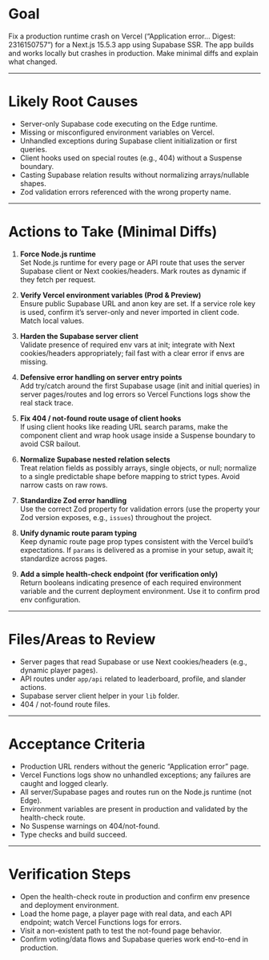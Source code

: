 # Goal
Fix a production runtime crash on Vercel (“Application error… Digest: 2316150757”) for a Next.js 15.5.3 app using Supabase SSR. The app builds and works locally but crashes in production. Make minimal diffs and explain what changed.

---

# Likely Root Causes
- Server-only Supabase code executing on the Edge runtime.
- Missing or misconfigured environment variables on Vercel.
- Unhandled exceptions during Supabase client initialization or first queries.
- Client hooks used on special routes (e.g., 404) without a Suspense boundary.
- Casting Supabase relation results without normalizing arrays/nullable shapes.
- Zod validation errors referenced with the wrong property name.

---

# Actions to Take (Minimal Diffs)
1. **Force Node.js runtime**  
   Set Node.js runtime for every page or API route that uses the server Supabase client or Next cookies/headers. Mark routes as dynamic if they fetch per request.

2. **Verify Vercel environment variables (Prod & Preview)**  
   Ensure public Supabase URL and anon key are set. If a service role key is used, confirm it’s server-only and never imported in client code. Match local values.

3. **Harden the Supabase server client**  
   Validate presence of required env vars at init; integrate with Next cookies/headers appropriately; fail fast with a clear error if envs are missing.

4. **Defensive error handling on server entry points**  
   Add try/catch around the first Supabase usage (init and initial queries) in server pages/routes and log errors so Vercel Functions logs show the real stack trace.

5. **Fix 404 / not-found route usage of client hooks**  
   If using client hooks like reading URL search params, make the component client and wrap hook usage inside a Suspense boundary to avoid CSR bailout.

6. **Normalize Supabase nested relation selects**  
   Treat relation fields as possibly arrays, single objects, or null; normalize to a single predictable shape before mapping to strict types. Avoid narrow casts on raw rows.

7. **Standardize Zod error handling**  
   Use the correct Zod property for validation errors (use the property your Zod version exposes, e.g., `issues`) throughout the project.

8. **Unify dynamic route param typing**  
   Keep dynamic route page prop types consistent with the Vercel build’s expectations. If `params` is delivered as a promise in your setup, await it; standardize across pages.

9. **Add a simple health-check endpoint (for verification only)**  
   Return booleans indicating presence of each required environment variable and the current deployment environment. Use it to confirm prod env configuration.

---

# Files/Areas to Review
- Server pages that read Supabase or use Next cookies/headers (e.g., dynamic player pages).
- API routes under `app/api` related to leaderboard, profile, and slander actions.
- Supabase server client helper in your `lib` folder.
- 404 / not-found route files.

---

# Acceptance Criteria
- Production URL renders without the generic “Application error” page.
- Vercel Functions logs show no unhandled exceptions; any failures are caught and logged clearly.
- All server/Supabase pages and routes run on the Node.js runtime (not Edge).
- Environment variables are present in production and validated by the health-check route.
- No Suspense warnings on 404/not-found.
- Type checks and build succeed.

---

# Verification Steps
- Open the health-check route in production and confirm env presence and deployment environment.
- Load the home page, a player page with real data, and each API endpoint; watch Vercel Functions logs for errors.
- Visit a non-existent path to test the not-found page behavior.
- Confirm voting/data flows and Supabase queries work end-to-end in production.

